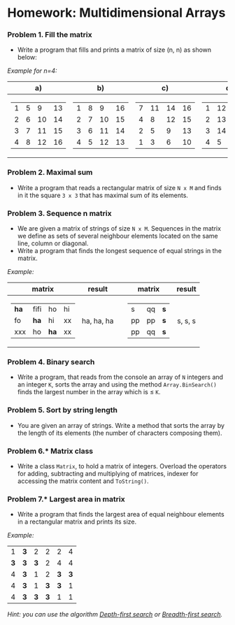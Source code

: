 Homework: Multidimensional Arrays
=================================

### Problem 1. Fill the matrix
*	Write a program that fills and prints a matrix of size (n, n) as shown below:

_Example for n=4:_

| a) | b) | c) | d)* |
|:--:|:--:|:--:|:---:|
|  <table><tbody><tr><td>1</td><td>5</td><td>9</td><td>13</td></tr><tr><td>2</td><td>6</td><td>10</td><td>14</td></tr><tr><td>3</td><td>7</td><td>11</td><td>15</td></tr><tr><td>4</td><td>8</td><td>12</td><td>16</td></tr></tbody></table>  |  <table><tbody><tr><td>1</td><td>8</td><td>9</td><td>16</td></tr><tr><td>2</td><td>7</td><td>10</td><td>15</td></tr><tr><td>3</td><td>6</td><td>11</td><td>14</td></tr><tr><td>4</td><td>5</td><td>12</td><td>13</td></tr></tbody></table>  |  <table><tbody><tr><td>7</td><td>11</td><td>14</td><td>16</td></tr><tr><td>4</td><td>8</td><td>12</td><td>15</td></tr><tr><td>2</td><td>5</td><td>9</td><td>13</td></tr><tr><td>1</td><td>3</td><td>6</td><td>10</td></tr></tbody></table>  |  <table><tbody><tr><td>1</td><td>12</td><td>11</td><td>10</td></tr><tr><td>2</td><td>13</td><td>16</td><td>9</td></tr><tr><td>3</td><td>14</td><td>15</td><td>8</td></tr><tr><td>4</td><td>5</td><td>6</td><td>7</td></tr></tbody></table>  |

### Problem 2. Maximal sum
*	Write a program that reads a rectangular matrix of size `N x M` and finds in it the square `3 x 3` that has maximal sum of its elements.

### Problem 3. Sequence n matrix
*	We are given a matrix of strings of size `N x M`. Sequences in the matrix we define as sets of several neighbour elements located on the same line, column or diagonal.
*	Write a program that finds the longest sequence of equal strings in the matrix.

_Example:_

| matrix |   result   |   | matrix |   result   |
|:------:|:----------:|:-:|:------:|:----------:|
| <table><tbody><tr><td>**ha**</td><td>fifi</td><td>ho</td><td>hi</td></tr><tr><td>fo</td><td>**ha**</td><td>hi</td><td>xx</td></tr><tr><td>xxx</td><td>ho</td><td>**ha**</td><td>xx</td></tr></tbody></table> | ha, ha, ha |   | <table><tbody><tr><td>s</td><td>qq</td><td>**s**</td></tr><tr><td>pp</td><td>pp</td><td>**s**</td></tr><tr><td>pp</td><td>qq</td><td>**s**</td></tr></tbody></table> | s, s, s |

### Problem 4. Binary search
*	Write a program, that reads from the console an array of `N` integers and an integer `K`, sorts the array and using the method `Array.BinSearch()` finds the largest number in the array which is &#8804; `K`. 

### Problem 5. Sort by string length
*	You are given an array of strings. Write a method that sorts the array by the length of its elements (the number of characters composing them).

### Problem 6.* Matrix class
*	Write a class `Matrix`, to hold a matrix of integers. Overload the operators for adding, subtracting and multiplying of matrices, indexer for accessing the matrix content and `ToString()`.

### Problem 7.* Largest area in matrix
*	Write a program that finds the largest area of equal neighbour elements in a rectangular matrix and prints its size.

_Example:_

<table><tbody><tr><td>1</td><td><b>3</b></td><td>2</td><td>2</td><td>2</td><td>4</td></tr><tr><td><b>3</b></td><td><b>3</b></td><td><b>3</b></td><td>2</td><td>4</td><td>4</td></tr><tr><td>4</td><td><b>3</b></td><td>1</td><td>2</td><td><b>3</b></td><td><b>3</b></td></tr><tr><td>4</td><td><b>3</b></td><td>1</td><td><b>3</b></td><td><b>3</b></td><td>1</td></tr><tr><td>4</td><td><b>3</b></td><td><b>3</b></td><td><b>3</b></td><td>1</td><td>1</td></tr></tbody></table>

_Hint: you can use the algorithm [Depth-first search](http://en.wikipedia.org/wiki/Depth-first_search) or [Breadth-first search](http://en.wikipedia.org/wiki/Breadth-first_search)._
